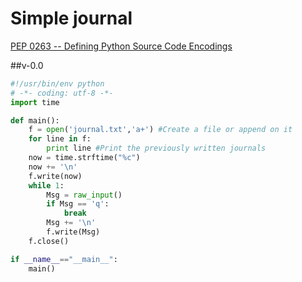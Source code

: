 # Simple journal

[PEP 0263 -- Defining Python Source Code Encodings](https://www.python.org/dev/peps/pep-0263/)

##v-0.0

```python
#!/usr/bin/env python
# -*- coding: utf-8 -*-
import time

def main():
    f = open('journal.txt','a+') #Create a file or append on it
    for line in f:
        print line #Print the previously written journals
    now = time.strftime("%c")
    now += '\n'
    f.write(now)
    while 1:
        Msg = raw_input()
        if Msg == 'q':
            break
        Msg += '\n'
        f.write(Msg)
    f.close()

if __name__=="__main__":
    main()
```